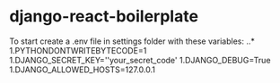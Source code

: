 # django-react-boilerplate

To start create a .env file in settings folder with these variables:
..*
1.PYTHONDONTWRITEBYTECODE=1
1.DJANGO_SECRET_KEY=''your_secret_code'
1.DJANGO_DEBUG=True
1.DJANGO_ALLOWED_HOSTS=127.0.0.1
